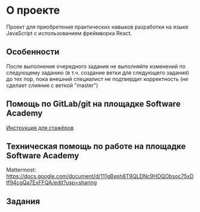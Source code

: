# О проекте

Проект для приобретения практических навыков разработки на языке JavaScript с использованием фреймворка React.

## Особенности

После выполнения очередного задания
не выполняйте изменений по следующему заданию (в т.ч. создание ветки для следующего задания) до тех пор, пока внешний специалист не подтвердит корректность (не сделает слияние с веткой "master")

## Помощь по GitLab/git на площадке Software Academy

[Инструкция для стажёров](https://docs.google.com/document/d/111gBxph8T9QLDNc9HDQObsoc75xDtf94cgQa7ExFFQA/edit?usp=sharing)

## Техническая помощь по работе на площадке Software Academy

Mattermost: <https://docs.google.com/document/d/111gBxph8T9QLDNc9HDQObsoc75xDtf94cgQa7ExFFQA/edit?usp=sharing>

## Задания
